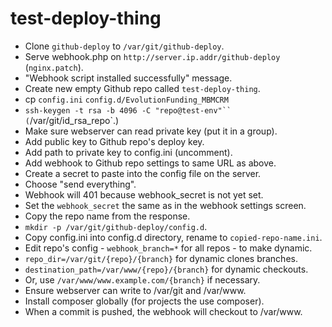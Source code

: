 # test-deploy-thing

* Clone `github-deploy` to `/var/git/github-deploy`.
* Serve webhook.php on `http://server.ip.addr/github-deploy` (`nginx.patch`).
* "Webhook script installed successfully" message.
* Create new empty Github repo called `test-deploy-thing`.
* cp `config.ini` `config.d/EvolutionFunding_MBMCRM`
* `ssh-keygen -t rsa -b 4096 -C "repo@test-env"`` (`/var/git/id_rsa_repo`.)
* Make sure webserver can read private key (put it in a group).
* Add public key to Github repo's deploy key.
* Add path to private key to config.ini (uncomment).
* Add webhook to Github repo settings to same URL as above.
* Create a secret to paste into the config file on the server.
* Choose "send everything".
* Webhook will 401 because webhook_secret is not yet set.
* Set the `webhook_secret` the same as in the webhook settings screen.
* Copy the repo name from the response.
* `mkdir -p /var/git/github-deploy/config.d`.
* Copy config.ini into config.d directory, rename to `copied-repo-name.ini`.
* Edit repo's config - `webhook_branch=*` for all repos - to make dynamic.
* `repo_dir=/var/git/{repo}/{branch}` for dynamic clones branches.
* `destination_path=/var/www/{repo}/{branch}` for dynamic checkouts.
* Or, use `/var/www/www.example.com/{branch}` if necessary.
* Ensure webserver can write to /var/git and /var/www.
* Install composer globally (for projects the use composer).
* When a commit is pushed, the webhook will checkout to /var/www.